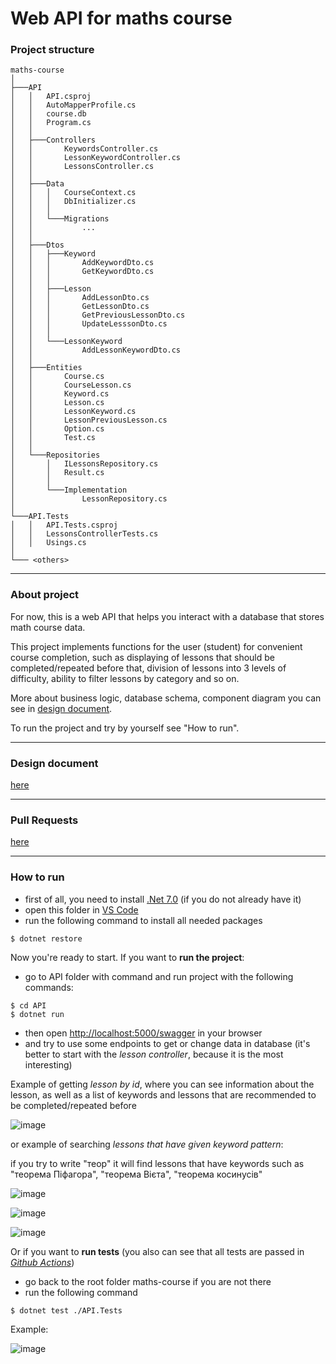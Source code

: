 # Web API for maths course
### Project structure

```
maths-course
│
├───API
│   │   API.csproj
│   │   AutoMapperProfile.cs
│   │   course.db
│   │   Program.cs
│   │
│   ├───Controllers
│   │       KeywordsController.cs
│   │       LessonKeywordController.cs
│   │       LessonsController.cs
│   │
│   ├───Data
│   │   │   CourseContext.cs
│   │   │   DbInitializer.cs
│   │   │
│   │   └───Migrations
│   │           ...
│   │
│   ├───Dtos
│   │   ├───Keyword
│   │   │       AddKeywordDto.cs
│   │   │       GetKeywordDto.cs
│   │   │
│   │   ├───Lesson
│   │   │       AddLessonDto.cs
│   │   │       GetLessonDto.cs
│   │   │       GetPreviousLessonDto.cs
│   │   │       UpdateLesssonDto.cs
│   │   │
│   │   └───LessonKeyword
│   │           AddLessonKeywordDto.cs
│   │
│   ├───Entities
│   │       Course.cs
│   │       CourseLesson.cs
│   │       Keyword.cs
│   │       Lesson.cs
│   │       LessonKeyword.cs
│   │       LessonPreviousLesson.cs
│   │       Option.cs
│   │       Test.cs
│   │
│   └───Repositories
│       │   ILessonsRepository.cs
│       │   Result.cs
│       │
│       └───Implementation
│               LessonRepository.cs
│
└───API.Tests
│   │   API.Tests.csproj
│   │   LessonsControllerTests.cs
│   │   Usings.cs
│
└─── <others>

```
 
---

### About project

For now, this is a web API that helps you interact with a database that stores math course data.

This project implements functions for the user (student) for convenient course completion, such as displaying of lessons that should be completed/repeated before that, division of lessons into 3 levels of difficulty, ability to filter lessons by category and so on.

More about business logic, database schema, component diagram you can see in [design document](https://docs.google.com/document/d/1Qa3eTDBOGj27OgakiaHTJO45HmPfYqd6rW9GfFrkzkg/edit?usp=sharing).

To run the project and try by yourself see "How to run".

---

### Design document

[here](https://docs.google.com/document/d/1SiX7W5BYTzpek1fFk5KwCguPs0oBv1DjUQ11WBPz1LQ/edit?usp=sharing)

---

### Pull Requests

[here](https://github.com/yaryna-bashchak/maths-course/pulls?q=)

---

### How to run
- first of all, you need to install [.Net 7.0](https://dotnet.microsoft.com/en-us/download) (if you do not already have it)
- open this folder in [VS Code](https://code.visualstudio.com/download)
- run the following command to install all needed packages

<code>$ dotnet restore </code>

Now you're ready to start.
If you want to **run the project**:

- go to API folder with command and run project with the following commands:

<code>$ cd API</code></br>
<code>$ dotnet run</code>
- then open [http://localhost:5000/swagger](http://localhost:5000/swagger) in your browser
- and try to use some endpoints to get or change data in database (it's better to start with the _lesson controller_, because it is the most interesting)

Example of getting _lesson by id_, where you can see information about the lesson, as well as a list of keywords and lessons that are recommended to be completed/repeated before

![image](https://github.com/yaryna-bashchak/maths-course/assets/90560209/24695d81-2e8a-43f6-8418-4db3fcb89956)

or example of searching _lessons that have given keyword pattern_:

if you try to write "теор" it will find lessons that have keywords such as "теорема Піфагора", "теорема Вієта", "теорема косинусів"

![image](https://github.com/yaryna-bashchak/maths-course/assets/90560209/09077d96-1db4-47b6-834f-544087d72018)

![image](https://github.com/yaryna-bashchak/maths-course/assets/90560209/05c3ea4c-c4b2-43c0-a602-94fdf3e17339)

![image](https://github.com/yaryna-bashchak/maths-course/assets/90560209/052b19f8-a4fd-47ac-8c59-fa013af74176)

Or if you want to **run tests** (you also can see that all tests are passed in [_Github Actions_](https://github.com/yaryna-bashchak/maths-course/actions))

- go back to the root folder maths-course if you are not there
- run the following command

<code>$ dotnet test ./API.Tests</code>

Example:

![image](https://github.com/yaryna-bashchak/maths-course/assets/90560209/c05c51ec-8fde-42bd-9022-387070f7b4c3)
